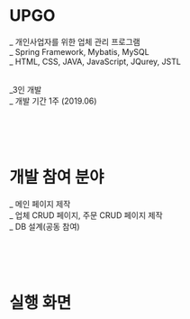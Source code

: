 # UPGO
_ 개인사업자를 위한 업체 관리 프로그램<br>
_ Spring Framework, Mybatis, MySQL<br>
_ HTML, CSS, JAVA, JavaScript, JQurey, JSTL<br><br>

_3인 개발<br>
_ 개발 기간 1주 (2019.06)<br>

<br><br><br>
# 개발 참여 분야
_ 메인 페이지 제작<br>
_ 업체 CRUD 페이지, 주문 CRUD 페이지 제작<br>
_ DB 설계(공동 참여)<br>

<br><br><br>
# 실행 화면

